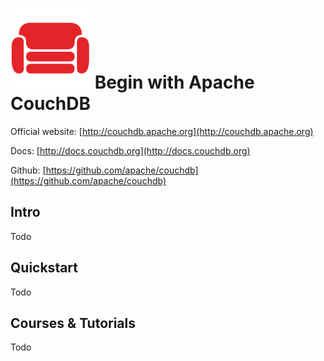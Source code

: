 # ![Apache CouchDB](https://raw.githubusercontent.com/asankasri/begin-with-it-alpha/master/icons/apache-couchdb_128x128.png "Apache CouchDB") Begin with Apache CouchDB

Official website: [http://couchdb.apache.org](http://couchdb.apache.org)

Docs: [http://docs.couchdb.org](http://docs.couchdb.org)

Github: [https://github.com/apache/couchdb](https://github.com/apache/couchdb)

## Intro

Todo

## Quickstart

Todo

## Courses & Tutorials

Todo
